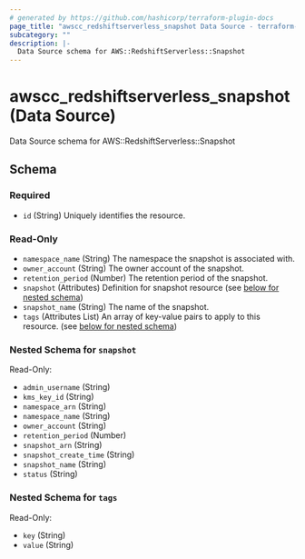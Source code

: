 ```yaml
---
# generated by https://github.com/hashicorp/terraform-plugin-docs
page_title: "awscc_redshiftserverless_snapshot Data Source - terraform-provider-awscc"
subcategory: ""
description: |-
  Data Source schema for AWS::RedshiftServerless::Snapshot
---
```


# awscc_redshiftserverless_snapshot (Data Source)

Data Source schema for AWS::RedshiftServerless::Snapshot



<!-- schema generated by tfplugindocs -->
## Schema

### Required

- `id` (String) Uniquely identifies the resource.

### Read-Only

- `namespace_name` (String) The namespace the snapshot is associated with.
- `owner_account` (String) The owner account of the snapshot.
- `retention_period` (Number) The retention period of the snapshot.
- `snapshot` (Attributes) Definition for snapshot resource (see [below for nested schema](#nestedatt--snapshot))
- `snapshot_name` (String) The name of the snapshot.
- `tags` (Attributes List) An array of key-value pairs to apply to this resource. (see [below for nested schema](#nestedatt--tags))

<a id="nestedatt--snapshot"></a>
### Nested Schema for `snapshot`

Read-Only:

- `admin_username` (String)
- `kms_key_id` (String)
- `namespace_arn` (String)
- `namespace_name` (String)
- `owner_account` (String)
- `retention_period` (Number)
- `snapshot_arn` (String)
- `snapshot_create_time` (String)
- `snapshot_name` (String)
- `status` (String)


<a id="nestedatt--tags"></a>
### Nested Schema for `tags`

Read-Only:

- `key` (String)
- `value` (String)
